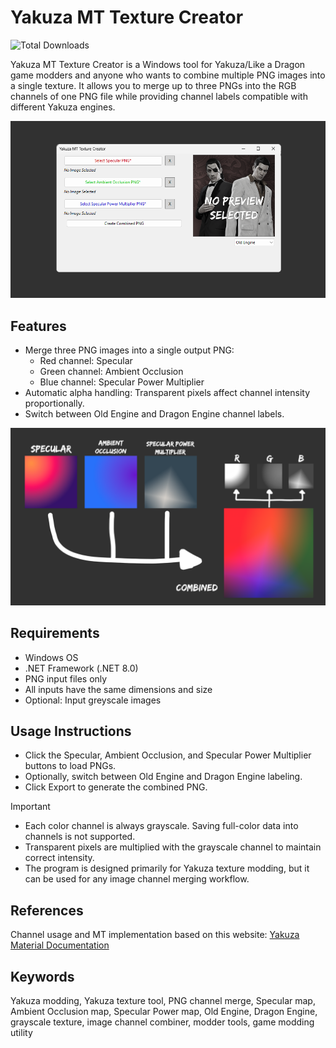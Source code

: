 # Yakuza MT Texture Creator
![Total Downloads](https://img.shields.io/github/downloads/PixelIndieDev/Yakuza-MT-Texture-Creator/total)

Yakuza MT Texture Creator is a Windows tool for Yakuza/Like a Dragon game modders and anyone who wants to combine multiple PNG images into a single texture. It allows you to merge up to three PNGs into the RGB channels of one PNG file while providing channel labels compatible with different Yakuza engines.

![Screenshot of the program](/ReadMeImages/previewimage_program.png)

## Features
* Merge three PNG images into a single output PNG:
    * Red channel: Specular
    * Green channel: Ambient Occlusion
    * Blue channel: Specular Power Multiplier
* Automatic alpha handling: Transparent pixels affect channel intensity proportionally.
* Switch between Old Engine and Dragon Engine channel labels.

![How it works](/ReadMeImages/previewimage_process.png)

## Requirements

* Windows OS
* .NET Framework (.NET 8.0)
* PNG input files only
* All inputs have the same dimensions and size
* Optional: Input greyscale images

## Usage Instructions
* Click the Specular, Ambient Occlusion, and Specular Power Multiplier buttons to load PNGs.
* Optionally, switch between Old Engine and Dragon Engine labeling.
* Click Export to generate the combined PNG.

> [!IMPORTANT]
> * Each color channel is always grayscale. Saving full-color data into channels is not supported.
> * Transparent pixels are multiplied with the grayscale channel to maintain correct intensity.
> * The program is designed primarily for Yakuza texture modding, but it can be used for any image channel merging workflow.

## References
Channel usage and MT implementation based on this website: [Yakuza Material Documentation](https://sites.google.com/view/yakuzatexturedoc/general-info)

## Keywords

Yakuza modding, Yakuza texture tool, PNG channel merge, Specular map, Ambient Occlusion map, Specular Power map, Old Engine, Dragon Engine, grayscale texture, image channel combiner, modder tools, game modding utility
